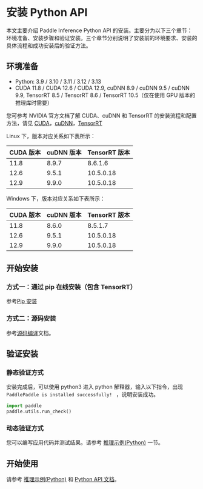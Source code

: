 # 安装 Python API

本文主要介绍 Paddle Inference Python API 的安装。主要分为以下三个章节：环境准备、安装步骤和验证安装。三个章节分别说明了安装前的环境要求、安装的具体流程和成功安装后的验证方法。

## 环境准备

- Python: 3.9 / 3.10 / 3.11 / 3.12 / 3.13
- CUDA 11.8 / CUDA 12.6 / CUDA 12.9, cuDNN 8.9 / cuDNN 9.5 / cuDNN 9.9, TensorRT 8.5 / TensorRT 8.6 / TensorRT 10.5（仅在使用 GPU 版本的推理库时需要）

您可参考 NVIDIA 官方文档了解 CUDA、cuDNN 和 TensorRT 的安装流程和配置方法，请见 [CUDA](https://docs.nvidia.com/cuda/cuda-installation-guide-linux/)，[cuDNN](https://docs.nvidia.com/deeplearning/sdk/cudnn-install/)，[TensorRT](https://developer.nvidia.com/tensorrt)


Linux 下，版本对应关系如下表所示：

|CUDA 版本|cuDNN 版本| TensorRT 版本|
|---|---|---|
|11.8|8.9.7|8.6.1.6|
|12.6|9.5.1|10.5.0.18|
|12.9|9.9.0|10.5.0.18|

Windows 下，版本对应关系如下表所示：

|CUDA 版本|cuDNN 版本| TensorRT 版本|
|---|---|---|
|11.8|8.6.0|8.5.1.7|
|12.6|9.5.1|10.5.0.18|
|12.9|9.9.0|10.5.0.18|

## 开始安装

### 方式一：通过 pip 在线安装（包含 TensorRT）

参考[Pip 安装](https://www.paddlepaddle.org.cn/documentation/docs/zh/install/pip/frompip.html)

### 方式二：源码安装

参考[源码编译](./compile/index_compile.html)文档。

## 验证安装

### 静态验证方式

安装完成后，可以使用 python3 进入 python 解释器，输入以下指令，出现 `PaddlePaddle is installed successfully! ` ，说明安装成功。

```python
import paddle
paddle.utils.run_check()
```

### 动态验证方式

您可以编写应用代码并测试结果。请参考 [推理示例(Python)](../quick_start/python_demo.md) 一节。


## 开始使用

请参考 [推理示例(Python)](../quick_start/python_demo.md) 和 [Python API 文档](../../api_reference/python_api_doc/python_api_index.html)。
